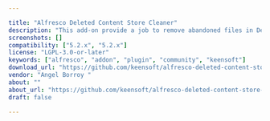 ```yaml
---

title: "Alfresco Deleted Content Store Cleaner"
description: "This add-on provide a job to remove abandoned files in Deleted Content Store. From Alfresco 5.2 (201707 GA) a **Trashcan Cleaner** job is provided out of the box, although is disabled by default. This job removes documents from trash can periodically. Once a content has been deleted from trashcan, `ContentStoreCleaner` job moves it to Deleted Content Store and change node state to `deleted` in database 14 days after. `NodeServiceCleanup` job remove the node from database 30 days after, but in the end the file is still living in Deleted Content Store. This addon will purge from Deleted Content Store (usually at `${alfresco}/alf_data/contentstore.deleted`) these abandoned files."
screenshots: []
compatibility: ["5.2.x", "5.2.x"]
license: "LGPL-3.0-or-later"
keywords: ["alfresco", "addon", "plugin", "community", "keensoft"]
download_url: "https://github.com/keensoft/alfresco-deleted-content-store-cleaner"
vendor: "Angel Borroy ‌"
about: ""
about_url: "https://github.com/keensoft/alfresco-deleted-content-store-cleaner"
draft: false

---
```

